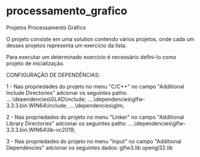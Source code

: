 # processamento_grafico
Projetos Processamento Gráfico

O projeto consiste em uma solution contendo vários projetos, onde cada um desses projetos representa um exercício da lista.

Para executar um determinado exercício é necessário defini-lo como projeto de inicialização.

CONFIGURAÇÃO DE DEPENDÊNCIAS:

1 - Nas propriedades do projeto no menu "C/C++" no campo "Additional Include Directories" adcionar os seguintes paths:
..\..\dependencies\GLAD\include;
..\..\dependencies\glfw-3.3.3.bin.WIN64\include;
..\..\dependencies\glm;

2 - Nas propriedades do projeto no menu "Linker" no campo "Additional Library Directories" adcionar os seguintes paths:
..\..\dependencies\glfw-3.3.3.bin.WIN64\lib-vc2019;

3 - Nas propriedades do projeto no menu "Input" no campo "Additional Dependencies" adcionar os seguintes dados:
glfw3.lib
opengl32.lib